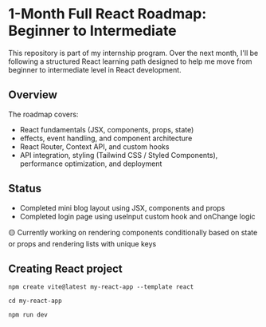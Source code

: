 # 1-Month Full React Roadmap: Beginner to Intermediate

This repository is part of my internship program. Over the next month, I'll be following a structured React learning path designed to help me move from beginner to intermediate level in React development.

## Overview

The roadmap covers:

- React fundamentals (JSX, components, props, state)
- effects, event handling, and component architecture
- React Router, Context API, and custom hooks
- API integration, styling (Tailwind CSS / Styled Components), performance optimization, and deployment

## Status

- Completed mini blog layout using JSX, components and props
- Completed login page using useInput custom hook and onChange logic

🟡 Currently working on rendering components conditionally based on state or props and rendering lists with unique keys

## Creating React project
```
npm create vite@latest my-react-app --template react

cd my-react-app

npm run dev
```